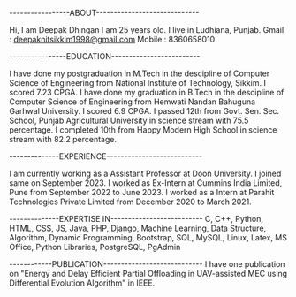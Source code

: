 -----------------ABOUT-----------------------------

Hi, I am Deepak Dhingan
I am 25 years old.
I live in Ludhiana, Punjab.
Gmail : deepaknitsikkim1998@gmail.com
Mobile : 8360658010

----------------EDUCATION-------------------------

I have done my postgraduation in M.Tech in the descipline of Computer Science of Engineering from National Institute of Technology, Sikkim. I scored 7.23 CPGA.
I have done my graduation in B.Tech in the descipline of Computer Science of Engineering from Hemwati Nandan Bahuguna Garhwal University. I scored 6.9 CPGA.
I passed 12th from Govt. Sen. Sec. School, Punjab Agricultural University in science stream with 75.5 percentage.
I completed 10th from Happy Modern High School in science stream with 82.2 percentage.


--------------EXPERIENCE---------------------------

I am currently working as a Assistant Professor at Doon University. I joined same on September 2023.
I worked as Ex-Intern at Cummins India Limited, Pune from September 2022 to June 2023.
I worked as a Intern at Parahit Technologies Private Limited from December 2020 to March 2021.

--------------EXPERTISE IN--------------------------
C, C++, Python, HTML, CSS, JS, Java, PHP, Django, Machine Learning, Data Structure, Algorithm, 
Dynamic Programming, Bootstrap, SQL, MySQL, Linux, Latex, MS Office, Python Libraries, PostgreSQL, 
PgAdmin

------------PUBLICATION----------------------------
I have one publication on "Energy and Delay Efficient Partial Offloading in UAV-assisted MEC using Differential Evolution Algorithm" in IEEE.
